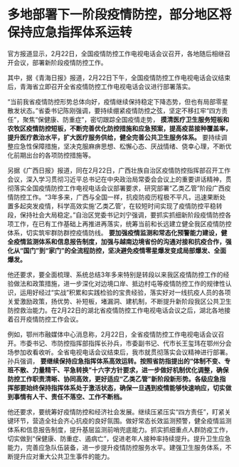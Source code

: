 # 多地部署下一阶段疫情防控，部分地区将保持应急指挥体系运转

官方报道显示，2月22日，全国疫情防控工作电视电话会议召开，各地随后相继召开会议，部署新阶段疫情防控工作。

其中，据《青海日报》报道，2月22日下午，全国疫情防控工作电视电话会议结束后，青海省立即召开全省疫情防控工作电视电话会议进行部署落实。

“当前我省疫情防控形势总体向好，疫情继续保持稳定下降态势，但也有局部零星散发状态。”省委书记陈刚强调，要持续绷紧疫情防控之弦，坚定不移扛牢“四方责任”，聚焦“保健康、防重症”，密切跟踪全国疫情走势，
**摸清医疗卫生服务短板和农牧区疫情防控短板，不断完善优化防控措施和应急预案，提高疫苗接种覆盖率，提升医疗救治水平，扩大医疗服务供给，健全完善公共卫生服务体系。**
要持续调整应急性保障措施，坚决克服麻痹思想、松懈心态、厌战情绪、侥幸心理，不断优化前期出台的各项防控措施等。

另据《广西日报》报道，同在2月22日，广西壮族自治区疫情防控指挥部召开工作会议，深入学习贯彻习近平总书记在中央政治局常委会会议上的重要讲话精神，贯彻落实全国疫情防控工作电视电话会议部署要求，研究部署“乙类乙管”阶段广西疫情防控工作。“3年多来，广西与全国一样，抗疫防疫历程极不平凡，迅速果断处置多起突发疫情，科学高效实施‘乙类乙管’，在较短时间实现了疫情防控平稳转段，保持社会大局稳定。”自治区党委书记刘宁强调，要抓实抓细新阶段疫情防控各项工作，在已有工作基础上再推进再落实，统筹当前和长远建立健全我区疫情防控体系，切实筑牢群防群控疫情防线。
**要加强疫情监测和常态化预警能力建设，健全疫情监测体系和信息报告制度，加强与越南边境省份的沟通对接和抗疫合作，强化从“国门”到“家门”的全流程防控，坚决避免疫情零星爆发变成局部爆发、全面爆发。**

他还要求，要全面梳理、系统总结3年多来特别是转段以来我区疫情防控工作的经验做法和政策措施，进一步深化对边境口岸、抵边村屯等疫情防控工作的规律性认识，运用好经过“实战”积累和实践检验的宝贵经验，落实好对一线抗疫人员的各项关爱激励政策，扬优势、补短板，堵漏洞、建机制，不断提升新阶段我区公共卫生防控救治能力。在2月22日的湖北省疫情防控工作电视电话会议之后，湖北各地接着召开疫情防控工作会议。

例如，鄂州市融媒体中心消息称，2月22日，全省疫情防控工作电视电话会议召开。市委书记、市防控指挥部指挥长孙兵，市委副书记、代市长王玺玮在鄂州分会场参加收看收听。全省电视电话会议结束后，我市就贯彻落实会议精神进行部署。孙兵强调，
**要继续保持应急指挥体系高效运转。按照省防指提出的“体制不变、专班不散、力量精干、平急转换”十六字方针要求，进一步做好机制优化调整，确保防控工作职责清晰、协同高效，更好适应“乙类乙管”新阶段新形势。各级应急指挥部要始终保持指挥体系处于激活状态，确保一旦遇到疫情能够快速响应，切实做到事情有人干、责任不落空、工作不断档。**

他还要求，要统筹好疫情防控和经济社会发展。继续压紧压实“四方责任”，盯紧关键环节，营造全社会齐心抗疫的良好氛围。做好常态长效监测预警，健全疫情监测体系和信息报告制度，提升基层监测前哨兜底能力。抓实抓细重点人群防疫工作，切实做到“保健康、防重症、遏病亡”，促进老年人接种率持续提升。提升卫生应急能力，完善应急队伍装备，进一步提升疫情防控服务水平。建强卫生服务体系，不断提升应对重大公共卫生事件的能力。


